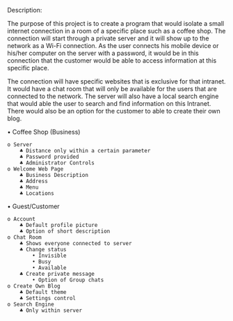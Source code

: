 Description:
	
The purpose of this project is to create a program that would isolate a small internet connection in a room of a specific place such as a coffee shop. The connection will start through a private server and it will show up to the network as a Wi-Fi connection. As the user connects his mobile device or his/her computer on the server with a password, it would be in this connection that the customer would be able to access information at this specific place.
  
The connection will have specific websites that is exclusive for that intranet. It would have a chat room that will only be available for the users that are connected to the network. The server will also have a local search engine that would able the user to search and find information on this Intranet. There would also be an option for the customer to able to create their own blog.

• Coffee Shop (Business)
	
	o Server
		♣ Distance only within a certain parameter
		♣ Password provided
		♣ Administrator Controls
	o Welcome Web Page
		♣ Business Description
		♣ Address
		♣ Menu
		♣ Locations

• Guest/Customer
	
	o Account
		♣ Default profile picture
		♣ Option of short description
	o Chat Room
		♣ Shows everyone connected to server
		♣ Change status
			• Invisible
			• Busy
			• Available
		♣ Create private message
			• Option of Group chats
	o Create Own Blog
		♣ Default theme
		♣ Settings control
	o Search Engine
		♣ Only within server
